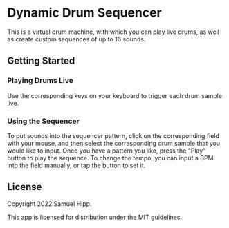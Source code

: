 # Dynamic Drum Sequencer

This is a virtual drum machine, with which you can play live drums, as well as create custom sequences of up to 16 sounds.

## Getting Started

### Playing Drums Live

Use the corresponding keys on your keyboard to trigger each drum sample live.

### Using the Sequencer

To put sounds into the sequencer pattern, click on the corresponding field with your mouse, and then select the corresponding drum sample that you would like to input. Once you have a pattern you like, press the "Play" button to play the sequence.
To change the tempo, you can input a BPM into the field manually, or tap the button to set it.

## License

Copyright 2022 Samuel Hipp.

This app is licensed for distribution under the MIT guidelines.
